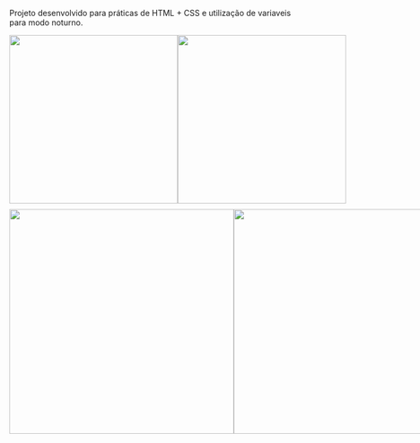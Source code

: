Projeto desenvolvido para práticas de HTML + CSS e utilização de variaveis para modo noturno.

<div style="display: flex; justify-content: space-between;">
  <img src="https://github.com/laissilva04/BikCraft/assets/146146262/f1f18995-ebb1-4ff4-a20f-ec2a15ee3922" width="300px" />
  <img src="https://github.com/laissilva04/BikCraft/assets/146146262/5dbce875-05b4-4a25-9a04-ad79b29238ee" width="300px" />
</div>

<div style="display: flex; justify-content: space-between; margin-top: 10px;">
  <img src="https://github.com/user-attachments/assets/48613a21-c7db-4632-847b-6f627fc94648" width="400px" />
  <img src="https://github.com/user-attachments/assets/fe8425cb-777d-430f-881d-b88e88ca0f84" width="400px" />
</div>

